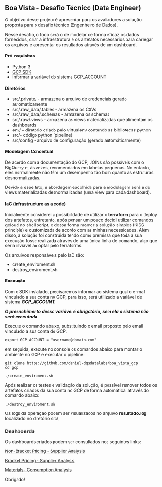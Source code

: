 ## Boa Vista - Desafio Técnico (Data Engineer)

O objetivo desse projeto é apresentar para os avaliadores a solução proposta para o desafio técnico (Engenheiro de Dados).

Nesse desafio, o foco será o de modelar de forma eficaz os dados fornecidos, criar a infraestrutura e os artefatos necessários para carregar os arquivos e apresentar os resultados através de um dashboard.

#### Pré-requisitos

* Python 3
* [GCP SDK](https://cloud.google.com/sdk/docs/install?hl=it)
* informar a variável do sistema GCP_ACCOUNT

#### Diretórios

* src/.private/ - armazena o arquivo de credenciais gerado automaticamente
* src/.raw_data/.tables - armazena os CSVs
* src/.raw_data/.schemas - armazena os schemas
* src/.raw/.views - armazena as views materializadas que alimentam os dashboards
* env/ - diretório criado pelo virtualenv contendo as bibliotecas python
* src/- código python (pipeline)
* src/config - arquivo de configuração (gerado automáticamente)

#### Modelagem Conceitual:

De acordo com a documentação do GCP,  JOINs são possíveis com o BigQuery e, às vezes, recomendados em tabelas pequenas. No entanto, eles normalmente não têm um desempenho tão bom quanto as estruturas desnormalizadas.

Devido a esse fato, a abordagem escolhida para a modelagem será a de views materializadas desnormalizadas (uma view para cada dashboard).

#### IaC (infrastructure as a code)

Inicialmente considerei a possibilidade de utilizar o **terraform** para o deploy dos artefatos, entretanto, após pensar um pouco decidi utilizar comandos gcloud no shell script, e dessa forma manter a solução simples (KISS principle) e customizada de acordo com as minhas necessidades. Além disso, a solução foi construida tendo como premissa que toda a sua execução fosse realizada através de uma única linha de comando, algo que seria inviável ao optar pelo terraforms.

Os arquivos responsáveis pelo IaC são:

* create_enviroment.sh
* destroy_enviroment.sh

#### Execução

Com o SDK instalado, precisaremos informar ao sistema qual o e-mail vinculado a sua conta no GCP, para isso, será utilizado a variável de sistema ***GCP_ACCOUNT.***

***O preenchimento dessa variável é obrigatório, sem ela o sistema não será executado***.

Execute o comando abaixo, substituindo o email proposto pelo email vinculado a sua conta do GCP.

```
export GCP_ACCOUNT = "username@domain.com"
```

em seguida, execute no console os comandos abaixo para montar o ambiente no GCP e executar o pipeline:

```
git clone https://github.com/daniel-dqsdatalabs/boa_vista_gcp
cd gcp

./create_enviroment.sh
```

Após realizar os testes e validação da solução, é possível remover todos os artefatos criados da sua conta no GCP de forma automática, através do comando abaixo:

```
./destroy_enviroment.sh
```

Os logs da operação podem ser visualizados no arquivo **resultado.log** localizado no diretório src\

### Dashboards

Os dashboards criados podem ser consultados nos seguintes links:

[Non-Bracket Pricing - Supplier Analysis](https://datastudio.google.com/s/uxA37HMC0iU)

[Bracket Pricing - Supplier Analysis](https://datastudio.google.com/s/qTtEuiOdBAY)

[Materials- Consumption Analysis](https://datastudio.google.com/s/vj3reK-GUuA)

Obrigado!
